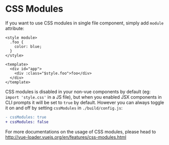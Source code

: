 # CSS Modules

If you want to use CSS modules in single file component, simply add `module` attribute:

```vue
<style module>
  .foo {
    color: blue;
  }
</style>

<template>
  <div id="app">
    <div :class="$style.foo">foo</div>
  </div>
</template>
```

CSS modules is disabled in your non-vue components by default (eg: `import 'style.css'` in a JS file), but when you enabled JSX components in CLI prompts it will be set to `true` by default. However you can always toggle it on and off by setting `cssModules` in `./build/config.js`:

```diff
- cssModules: true
+ cssModules: false
```

For more documentations on the usage of CSS modules, please head to http://vue-loader.vuejs.org/en/features/css-modules.html
